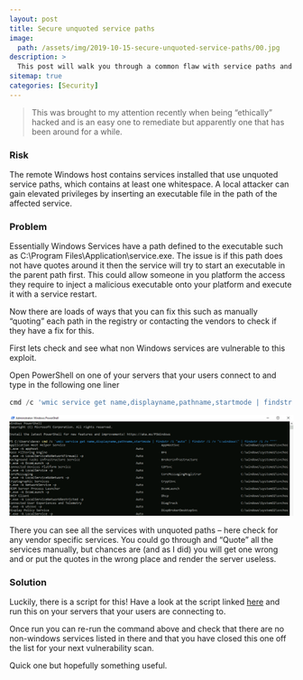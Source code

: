 ```yaml
---
layout: post
title: Secure unquoted service paths
image: 
  path: /assets/img/2019-10-15-secure-unquoted-service-paths/00.jpg
description: >
  This post will walk you through a common flaw with service paths and quoting.
sitemap: true
categories: [Security]
---
```


> This was brought to my attention recently when being “ethically” hacked and is an easy one to remediate but apparently one that has been around for a while.

### Risk

The remote Windows host contains services installed that use unquoted service paths, which contains at least one whitespace. A local attacker can gain elevated privileges by inserting an executable file in the path of the affected service.

### Problem

Essentially Windows Services have a path defined to the executable such as C:\Program Files\Application\service.exe. The issue is if this path does not have quotes around it then the service will try to start an executable in the parent path first. This could allow someone in you platform the access they require to inject a malicious executable onto your platform and execute it with a service restart.

Now there are loads of ways that you can fix this such as manually “quoting” each path in the registry or contacting the vendors to check if they have a fix for this.

First lets check and see what non Windows services are vulnerable to this exploit.

Open PowerShell on one of your servers that your users connect to and type in the following one liner

```powershell
cmd /c 'wmic service get name,displayname,pathname,startmode | findstr /i "auto" | findstr /i /v "c:windows\" | findstr /i /v """'
```
![Unquoted Services](/assets/img/2019-10-15-secure-unquoted-service-paths/01.png)

There you can see all the services with unquoted paths – here check for any vendor specific services. You could go through and “Quote” all the services manually, but chances are (and as I did) you will get one wrong and or put the quotes in the wrong place and render the server useless.

### Solution 

Luckily, there is a script for this! Have a look at the script linked [here](https://github.com/VectorBCO/windows-path-enumerate/) and run this on your servers that your users are connecting to.

Once run you can re-run the command above and check that there are no non-windows services listed in there and that you have closed this one off the list for your next vulnerability scan.

Quick one but hopefully something useful.
